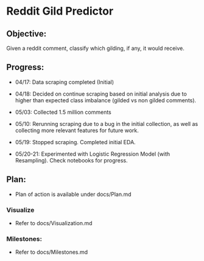 # Reddit Gild Predictor

## Objective:

Given a reddit comment, classify which gilding, if any, it would receive.

## Progress:

- 04/17: Data scraping completed (Initial)

- 04/18: Decided on continue scraping based on initial analysis due to higher than expected class imbalance (gilded vs non gilded comments).

- 05/03: Collected 1.5 million comments

- 05/10: Rerunning scraping due to a bug in the initial collection, as well as collecting more relevant features for future work.

- 05/19: Stopped scraping. Completed initial EDA.

- 05/20-21: Experimented with Logistic Regression Model (with Resampling). Check notebooks for progress.

## Plan:

- Plan of action is available under docs/Plan.md

### Visualize

- Refer to docs/Visualization.md

### Milestones:

- Refer to docs/Milestones.md